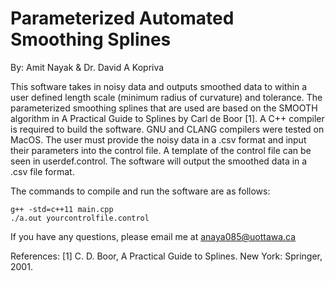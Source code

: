 # Parameterized Automated Smoothing Splines

By: Amit Nayak & Dr. David A Kopriva

This software takes in noisy data and outputs smoothed data to within a user defined length scale (minimum radius of curvature) and tolerance. 
The parameterized smoothing splines that are used are based on the SMOOTH algorithm in A Practical Guide to Splines by Carl de Boor [1]. 
A C++ compiler is required to build the software. GNU and CLANG compilers were tested on MacOS.
The user must provide the noisy data in a .csv format and input their parameters into the control file.
A template of the control file can be seen in userdef.control.
The software will output the smoothed data in a .csv file format. 

The commands to compile and run the software are as follows:
```
g++ -std=c++11 main.cpp
./a.out yourcontrolfile.control
```


If you have any questions, please email me at anaya085@uottawa.ca


References:
[1] C. D. Boor, A Practical Guide to Splines. New York: Springer, 2001. 
